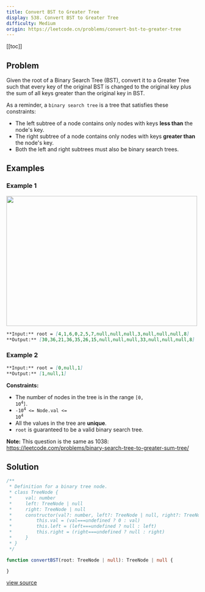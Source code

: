 ```yaml
---
title: Convert BST to Greater Tree
display: 538. Convert BST to Greater Tree
difficulty: Medium
origin: https://leetcode.cn/problems/convert-bst-to-greater-tree
---
```


[[toc]]

## Problem

Given the root of a Binary Search Tree (BST), convert it to a Greater Tree such that every key of the original BST is changed to the original key plus the sum of all keys greater than the original key in BST.

As a reminder, a `binary search tree` is a tree that satisfies these constraints:

- The left subtree of a node contains only nodes with keys **less than** the node's key.
- The right subtree of a node contains only nodes with keys **greater than** the node's key.
- Both the left and right subtrees must also be binary search trees.

## Examples

### Example 1

<img alt="" src="https://assets.leetcode.com/uploads/2019/05/02/tree.png" style="width: 500px; height: 341px;" />

```md
**Input:** root = [4,1,6,0,2,5,7,null,null,null,3,null,null,null,8]
**Output:** [30,36,21,36,35,26,15,null,null,null,33,null,null,null,8]
```

### Example 2

```md
**Input:** root = [0,null,1]
**Output:** [1,null,1]
```

**Constraints:**

- The number of nodes in the tree is in the range <code>[0, 10<sup>4</sup>]</code>.
- <code>-10<sup>4</sup> &lt;= Node.val &lt;= 10<sup>4</sup></code>
- All the values in the tree are **unique**.
- <code>root</code> is guaranteed to be a valid binary search tree.

**Note:** This question is the same as 1038: <a href="https://leetcode.com/problems/binary-search-tree-to-greater-sum-tree/" target="_blank">https://leetcode.com/problems/binary-search-tree-to-greater-sum-tree/</a>

## Solution

```ts
/**
 * Definition for a binary tree node.
 * class TreeNode {
 *     val: number
 *     left: TreeNode | null
 *     right: TreeNode | null
 *     constructor(val?: number, left?: TreeNode | null, right?: TreeNode | null) {
 *         this.val = (val===undefined ? 0 : val)
 *         this.left = (left===undefined ? null : left)
 *         this.right = (right===undefined ? null : right)
 *     }
 * }
 */

function convertBST(root: TreeNode | null): TreeNode | null {

}
```

[view source](https://leetcode.cn/problems/convert-bst-to-greater-tree)
